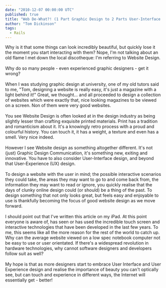 ```yaml
---
date: "2010-12-07 00:00:00 UTC"
published: true
title: "Web De-What?! (1 Part Graphic Design to 2 Parts User-Interface Design). "
author: "Tom Dickinson"
tags:
  - Rails
---
```


<p>Why is it that some things can look incredibly beautiful, but quickly lose it the moment you start interacting with them? Nope, I&#39;m not talking about an old flame I met down the local discotheque: I&#39;m referring to Website Design.<br />
<br />
Why do so many people - even experienced graphic designers - get it wrong?<br />
<br />
When I was studying graphic design at university, one of my old tutors said to me, &quot;Tom, designing a website is really easy, it&#39;s just a magazine with a light behind it!&quot; Great, we thought... and all proceeded to design a collection of websites which were exactly that, nice looking magazines to be viewed on a screen. Non of them were very good websites.<br />
<br />
You see Website Design is often looked at in the design industry as being slightly lesser than crafting exquisite printed materials. Print has a tradition and romanticism about it. It&#39;s a knowingly retro process with a proud and colourful history. You can touch it, it has a weight, a texture and even has a smell. Very nice indeed.<br />
<br />
However I see Website design as something altogether different. It&#39;s not (just) Graphic Design Communication, it&#39;s something new, exiting and innovative. You have to also consider User-Interface design, and beyond that User-Experience (UX) design.<br />
<br />
To design a website with the user in mind; the possible interactive scenarios they could take, the areas they may want to go to and come back from, the information they may want to read or ignore, you quickly realise that the days of clunky online design could (or should) be a thing of the past. To design something that not only looks great, but feels easy and enjoyable to use is thankfully becoming the focus of good website design as we move forward.<br />
<br />
I should point out that I&#39;ve written this article on my iPad. At this point everyone is aware of, has seen or has used the incredible touch screen and interactive technologies that have been developed in the last few years. To me, this seems like all the more reason for the rest of the world to catch up. Why can the average website viewed on a low spec notebook computer not be easy to use or user orientated. If there&#39;s a widespread revolution in hardware technologies, why cannot software designers and developers follow suit as well?<br />
<br />
My hope is that as more designers start to embrace User Interface and User Experience design and realise the importance of beauty you can&#39;t optically see, but can touch and experience in different ways, the Internet will essentially get - better!<br />
&nbsp;</p>

